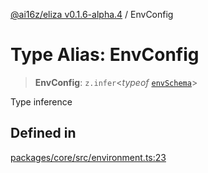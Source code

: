 [@ai16z/eliza v0.1.6-alpha.4](../index.md) / EnvConfig

# Type Alias: EnvConfig

> **EnvConfig**: `z.infer`\<*typeof* [`envSchema`](../variables/envSchema.md)\>

Type inference

## Defined in

[packages/core/src/environment.ts:23](https://github.com/HeySquib/eliza/blob/main/packages/core/src/environment.ts#L23)
